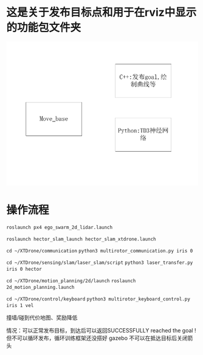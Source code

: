 # 这是关于发布目标点和用于在rviz中显示的功能包文件夹
![Alt text](image.png)

# 操作流程
`roslaunch px4 ego_swarm_2d_lidar.launch`

`roslaunch hector_slam_launch hector_slam_xtdrone.launch`

`cd ~/XTDrone/communication`
`python3 multirotor_communication.py iris 0`

`cd ~/XTDrone/sensing/slam/laser_slam/script`
`python3 laser_transfer.py iris 0 hector`

`cd ~/XTDrone/motion_planning/2d/launch`
`roslaunch 2d_motion_planning.launch`

`cd ~/XTDrone/control/keyboard`
`python3 multirotor_keyboard_control.py iris 1 vel`

撞墙/碰到代价地图、奖励降低


情况：可以正常发布目标，到达后可以返回SUCCESSFULLY reached the goal !
        但不可以循环发布，循环训练框架还没搭好
        gazebo  不可以在抵达目标后关闭箭头